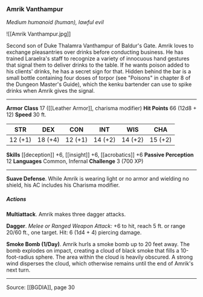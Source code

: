 ### Amrik Vanthampur
_Medium humanoid (human), lawful evil_

![[Amrik Vanthampur.jpg]]

Second son of Duke Thalamra Vanthampur of Baldur's Gate. Amrik loves to exchange pleasantries over drinks before conducting business. He has trained Laraelra's staff to recognize a variety of innocuous hand gestures that signal them to deliver drinks to the table. If he wants poison added to his clients' drinks, he has a secret sign for that. Hidden behind the bar is a small bottle containing four doses of torpor (see "Poisons" in chapter 8 of the Dungeon Master's Guide), which the kenku bartender can use to spike drinks when Amrik gives the signal.





---

**Armor Class** 17 ([[Leather Armor]], charisma modifier)
**Hit Points** 66 (12d8 + 12)
**Speed** 30 ft.

| STR     | DEX     | CON     | INT     | WIS     | CHA     |
|---------|---------|---------|---------|---------|---------|
| 12 (+1) | 18 (+4) | 12 (+1) | 14 (+2) | 14 (+2) | 15 (+2) |

**Skills** [[deception]] +6, [[insight]] +6, [[acrobatics]] +6
**Passive Perception** 12
**Languages** Common, Infernal
**Challenge** 3 (700 XP)

---

**Suave Defense**. While Amrik is wearing light or no armor and wielding no shield, his AC includes his Charisma modifier.

##### Actions
**Multiattack**. Amrik makes three dagger attacks.

**Dagger**. _Melee or Ranged Weapon Attack:_ +6 to hit, reach 5 ft. or range 20/60 ft., one target. Hit: 6 (1d4 + 4) piercing damage.

**Smoke Bomb (1/Day)**. Amrik hurls a smoke bomb up to 20 feet away. The bomb explodes on impact, creating a cloud of black smoke that fills a 10-foot-radius sphere. The area within the cloud is heavily obscured. A strong wind disperses the cloud, which otherwise remains until the end of Amrik's next turn.


---

Source: [[BGDIA]], page 30